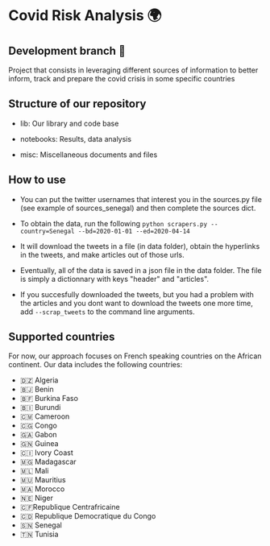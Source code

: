 # Covid Risk Analysis :earth_africa:
## Development branch :hammer:

Project that consists in leveraging different sources of information to better inform, track and prepare the covid crisis in some specific countries
## Structure of our repository
  - lib: Our library and code base
  
  - notebooks: Results, data analysis
  
  - misc: Miscellaneous documents and files
## How to use
- You can put the twitter usernames that interest you in the sources.py file (see example of sources_senegal) and then complete the sources dict.


- To obtain the data, run the following ```python scrapers.py --country=Senegal --bd=2020-01-01 --ed=2020-04-14 ```
- It will download the tweets in a file (in data folder), obtain the hyperlinks in the tweets, and make articles out of those urls.
- Eventually, all of the data is saved in a json file in the data folder. The file is simply a dictionnary with keys "header" and "articles".
- If you succesfully downloaded the tweets, but you had a problem with the articles and you dont want to download the tweets one more time, add ```--scrap_tweets``` to the command line arguments. 
 
## Supported countries
For now, our approach focuses on French speaking countries on the African continent.
Our data includes the following countries:
- 🇩🇿 Algeria 
- 🇧🇯 Benin
- 🇧🇫 Burkina Faso  
- :burundi: Burundi 
- 🇨🇲 Cameroon
- 🇨🇬 Congo 
- :gabon: Gabon 
- 🇬🇳 Guinea
- 🇨🇮 Ivory Coast
- :madagascar: Madagascar 
- :mali: Mali 
- 🇲🇺 Mauritius
- 🇲🇦 Morocco 
- 🇳🇪 Niger
- 🇨🇫Republique Centrafricaine
- 🇨🇩 Republique Democratique du Congo 
- :senegal: Senegal 
- 🇹🇳 Tunisia








